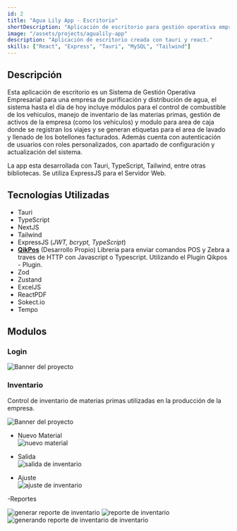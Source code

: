 ```yaml
---
id: 2
title: "Agua Lily App - Escritorio"
shortDescription: "Aplicación de escritorio para gestión operativa empresarial"
image: "/assets/projects/agualily-app"
description: "Aplicación de escritorio creada con tauri y react."
skills: ["React", "Express", "Tauri", "MySQL", "Tailwind"]
---
```


## Descripción

Esta aplicación de escritorio es un Sistema de Gestión Operativa Empresarial para una empresa de purificación y distribución de agua, el sistema hasta el día de hoy incluye módulos para el control de combustible de los vehiculos, manejo de inventario de las materias primas, gestión de activos de la empresa (como los vehículos) y modulo para area de caja donde se registran los viajes y se generan etiquetas para el area de lavado y llenado de los botellones facturados. Además cuenta con autenticación de usuarios con roles personalizados, con apartado de configuración y actualización del sistema.

La app esta desarrollada con Tauri, TypeScript, Tailwind, entre otras bibliotecas. Se utiliza ExpressJS para el Servidor Web.

## Tecnologías Utilizadas

- Tauri
- TypeScript
- NextJS
- Tailwind
- ExpressJS (_JWT, bcrypt, TypeScript_)
- [**QikPos**](https://www.npmjs.com/package/qikpos?activeTab=readme) (Desarrollo Propio) Libreria para enviar comandos POS y Zebra a traves de HTTP con Javascript o Typescript. Utilizando el Plugin Qikpos - Plugin.
- Zod
- Zustand
- ExcelJS
- ReactPDF
- Sokect.io
- Tempo

## Modulos

### Login

![Banner del proyecto](/images/projects/agualily-app/screenshots/login.webp)

### Inventario

Control de inventario de materias primas utilizadas en la producción de la empresa.

![Banner del proyecto](/images/projects/agualily-app/screenshots/inventory.webp)

- Nuevo Material <br>
  <img alt='nuevo material' src='/images/projects/agualily-app/screenshots/new-material.webp'>

- Salida <br>
  <img alt='salida de inventario' src='/images/projects/agualily-app/screenshots/inventory-out.webp'>

- Ajuste <br>
  <img alt='ajuste de inventario' src='/images/projects/agualily-app/screenshots/adjust.webp'>

-Reportes <br>

<div class='grid md:grid-cols-2 grid-rows-2 md:gap-2'><img alt='generar reporte de inventario' src='/images/projects/agualily-app/screenshots/generate-report.webp'> <img class='md:row-span-2' alt='reporte de inventario' src='/images/projects/agualily-app/screenshots/generated-report.webp'> <img class="row-span-1 relative -top-15" alt='generando reporte de inventario de inventario' src='/images/projects/agualily-app/screenshots/generating-report.webp'>
</div>
